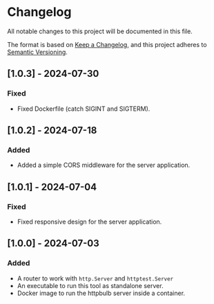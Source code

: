 # Changelog

All notable changes to this project will be documented in this file.

The format is based on [Keep a Changelog](https://keepachangelog.com/en/1.1.0/),
and this project adheres to [Semantic Versioning](https://semver.org/spec/v2.0.0.html).

## [1.0.3] - 2024-07-30

### Fixed
- Fixed Dockerfile (catch SIGINT and SIGTERM).


## [1.0.2] - 2024-07-18

### Added
- Added a simple CORS middleware for the server application.


## [1.0.1] - 2024-07-04

### Fixed
- Fixed responsive design for the server application.



## [1.0.0] - 2024-07-03

### Added

- A router to work with `http.Server` and `httptest.Server`
- An executable to run this tool as standalone server.
- Docker image to run the httpbulb server inside a container.
